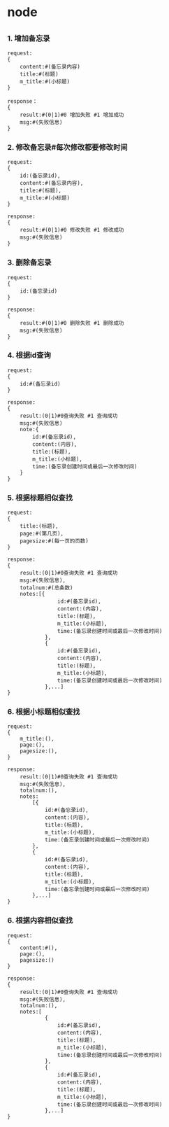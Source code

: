 # node

##

### 1. <a name='add'>增加备忘录</a>


	request:
	{
		content:#(备忘录内容)
		title:#(标题)
		m_title:#(小标题)
	}
	
	response：
	{
		result:#(0|1)#0 增加失败 #1 增加成功
		msg:#(失败信息)
	}


### 2. <a name='change'>修改备忘录</a>#每次修改都要修改时间
	
	request:
	{
		id:(备忘录id),
		content:#(备忘录内容),
		title:#(标题),
		m_title:#(小标题)
	}
	
	response:
	{
		result:#(0|1)#0 修改失败 #1 修改成功
		msg:#(失败信息)
	}


### 3. <a name='del'>删除备忘录</a>
	
	request:
	{
		id:(备忘录id)
	}
	
	response:
	{
		result:#(0|1)#0 删除失败 #1 删除成功
		msg:#(失败信息)
	}


### 4. <a name='querybyid'>根据id查询</a>

	
	request:
	{
		id:#(备忘录id)
	}
	
	response:
	{
		result:(0|1)#0查询失败 #1 查询成功
		msg:#(失败信息)
		note:{
			id:#(备忘录id),
			content:(内容),
			title:(标题),
			m_title:(小标题),
			time:(备忘录创建时间或最后一次修改时间)
		}
	}

### 5. <a name='like_title'>根据标题相似查找</a>

	request:
	{
		title:(标题),
		page:#(第几页),
		pagesize:#(每一页的页数)
	}
	
	response:
	{
		result:(0|1)#0查询失败 #1 查询成功
		msg:#(失败信息),
		totalnum:#(总条数)
		notes:[{
					id:#(备忘录id),
					content:(内容),
					title:(标题),
					m_title:(小标题),
					time:(备忘录创建时间或最后一次修改时间)
				},
				{
					id:#(备忘录id),
					content:(内容),
					title:(标题),
					m_title:(小标题),
					time:(备忘录创建时间或最后一次修改时间)
				},...]
	}

### 6. <a name='like_m_title'>根据小标题相似查找</a>

	request:
	{
		m_title:(),
		page:(),
		pagesize:(),
	}
	
	response:
		result:(0|1)#0查询失败 #1 查询成功
		msg:#(失败信息),
		totalnum:(),
		notes:
			[{
				id:#(备忘录id),
				content:(内容),
				title:(标题),
				m_title:(小标题),
				time:(备忘录创建时间或最后一次修改时间)
			},
			{
				id:#(备忘录id),
				content:(内容),
				title:(标题),
				m_title:(小标题),
				time:(备忘录创建时间或最后一次修改时间)
			},...]
	}

### 6. <a name='querybycontent'>根据内容相似查找</a>
	
	request:
	{
		content:#(),
		page:(),
		pagesize:()
	}
	
	response:
	{
		result:(0|1)#0查询失败 #1 查询成功
		msg:#(失败信息),
		totalnum:(),
		notes:[
				{
					id:#(备忘录id),
					content:(内容),
					title:(标题),
					m_title:(小标题),
					time:(备忘录创建时间或最后一次修改时间)
				},
				{
					id:#(备忘录id),
					content:(内容),
					title:(标题),
					m_title:(小标题),
					time:(备忘录创建时间或最后一次修改时间)
				},...]
	}